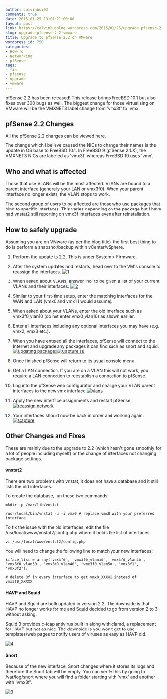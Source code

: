 ```yaml
---
author: calvinbui93
comments: true
date: 2015-01-25 13:01:21+00:00
layout: post
link: https://calvinbuiblog.wordpress.com/2015/01/26/upgrade-pfsense-2-2-vmware/
slug: upgrade-pfsense-2-2-vmware
title: Upgrade to pfSense 2.2 on VMware
wordpress_id: 750
categories:
- How-To
- Networking
- pfSense
tags:
- fix
- pfsense
- upgrade
- vmware
---
```


pfSense 2.2 has been released! This release brings FreeBSD 10.1 but also fixes over 300 bugs as well. The biggest change for those virtualising on VMware will be the VMXNET3 label change from 'vmx3f' to 'vmx'.

<!-- more -->


## pfSense 2.2 Changes


All the pfSense 2.2 changes can be viewed [here](https://doc.pfsense.org/index.php/2.2_New_Features_and_Changes).

The change which I believe caused the NICs to change their names is the update in OS base to FreeBSD 10.1. In FreeBSD 9 (pfSense 2.1.X), the VMXNET3 NICs are labelled as 'vmx3f' whereas FreeBSD 10 uses 'vmx'.


## Who and what is affected


Those that use VLANs will be the most affected. VLANs are bound to a parent interface (generally your LAN or vmx3f0). When your parent interface no longer exists, the VLAN stops to work.

The second group of users to be affected are those who use packages that bind to specific interfaces. This varies depending on the package but I have had vnstat2 still reporting on vmx3f interfaces even after reinstallation.


## How to safely upgrade


Assuming you are on VMware (as per the blog title), the first best thing to do is perform a snapshot/backup within vCenter/vSphere.



	
  1. Perform the update to 2.2. This is under System > Firmware.

	
  2. After the system updates and restarts, head over to the VM's console to reassign the interfaces. [![1](http://calvinbuiblog.files.wordpress.com/2015/01/1.png)](http://calvinbuiblog.files.wordpress.com/2015/01/1.png)

	
  3. When asked about VLANs, answer 'no' to be given a list of your current VLANs and their interfaces. [![2](http://calvinbuiblog.files.wordpress.com/2015/01/2.png)](http://calvinbuiblog.files.wordpress.com/2015/01/2.png)

	
  4. Similar to your first-time setup, enter the matching interfaces for the WAN and LAN (vmx0 and vmx1 I would assume).

	
  5. When asked about your VLANs, enter the old interface such as vmx3f0_vlan10 (do not enter vmx0_vlan10) as shown earlier.

	
  6. Enter all interfaces including any optional interfaces you may have (e.g. vmx2, vmx3 etc.).

	
  7. When you have entered all the interfaces, pfSense will connect to the Internet and upgrade any packages it can find such as snort and squid.
[![updating packages](http://calvinbuiblog.files.wordpress.com/2015/01/updating-packages.png)](http://calvinbuiblog.files.wordpress.com/2015/01/updating-packages.png)[![Capture (1)](http://calvinbuiblog.files.wordpress.com/2015/01/capture-1.png)](http://calvinbuiblog.files.wordpress.com/2015/01/capture-1.png)

	
  8. Once finished pfSense will return to its usual console menu.

	
  9. Get a LAN connection. If you are on a VLAN this will not work, you require a LAN connection to reestablish a connection to pfSense.

	
  10. Log into the pfSense web configurator and change your VLAN parent interfaces to the new vmx interface.[![vlans](http://calvinbuiblog.files.wordpress.com/2015/01/vlans.png)](http://calvinbuiblog.files.wordpress.com/2015/01/vlans.png)

	
  11. Apply the new interface assignments and restart pfSense.[![reassign network](http://calvinbuiblog.files.wordpress.com/2015/01/reassign-network.png)](http://calvinbuiblog.files.wordpress.com/2015/01/reassign-network.png)

	
  12. Your interfaces should now be back in order and working again. [![Capture](http://calvinbuiblog.files.wordpress.com/2015/01/capture4.png)](http://calvinbuiblog.files.wordpress.com/2015/01/capture4.png)




## Other Changes and Fixes


These are mainly due to the upgrade to 2.2 (which hasn't gone smoothly for a lot of people including myself) or the change of interfaces not changing package settings.


#### vnstat2


There are two problems with vnstat, it does not have a database and it still lists the old interfaces.

To create the database, run these two commands:

    
    mkdir -p /var/lib/vnstat
    
    /usr/local/bin/vnstat -u -i vmx0 # replace vmx0 with your preferred interface


To fix the issue with the old interfaces, edit the file /usr/local/www/vnstat2/config.php where it holds the list of interfaces.

    
    vi /usr/local/www/vnstat2/config.php


You will need to change the following line to match your new interfaces:

    
    $iface_list = array('vmx3f0', 'vmx3f0_vlan10', 'vmx3f0_vlan20', 'vmx3f0_vlan30', 'vmx3f0_vlan40', 'vmx3f0_vlan50', 'vmx3f1', 'vmx3f2');
    
    # delete 3f in every interface to get vmx0_XXXXX instead of vmx3f0_XXXXX




#### HAVP and Squid


HAVP and Squid are both updated in version 2.2. The downside is that HAVP no longer works for me and Squid decided to go from version 2 to 3 without asking.

Squid 3 provides c-icap antivirus built in along with clamd, a replacement for HAVP but not as nice. The downside is you won't get to use templates/web pages to notify users of viruses as easy as HAVP did.

[![4](http://calvinbuiblog.files.wordpress.com/2015/01/4.png)](http://calvinbuiblog.files.wordpress.com/2015/01/4.png)


#### Snort


Because of the new interface, Snort changes where it stores its logs and therefore the Snort tab will be empty. You can verify this by going to /var/log/snort where you will find a folder starting with 'vmx' and another with 'vmx3f'.

[![3](http://calvinbuiblog.files.wordpress.com/2015/01/3.png)](http://calvinbuiblog.files.wordpress.com/2015/01/3.png)
